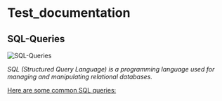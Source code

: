 # Test_documentation



## SQL-Queries

![SQL-Queries](https://i.imgur.com/14cznUL.png)

*SQL (Structured Query Language) is a programming language used for managing and manipulating relational databases.*

[Here are some common SQL queries:](./SQL-Queries-main/README.md)